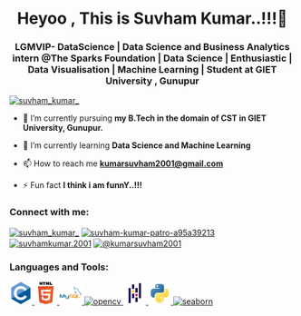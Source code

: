 <h1 align="center">Heyoo , This is Suvham Kumar..!!!👋</h1>
<h3 align="center">LGMVIP- DataScience | Data Science and Business Analytics intern @The Sparks Foundation | Data Science | Enthusiastic | Data Visualisation | Machine Learning | Student at GIET University , Gunupur</h3>

<p align="left"> <a href="https://twitter.com/suvham_kumar_" target="blank"><img src="https://img.shields.io/twitter/follow/suvham_kumar_?logo=twitter&style=for-the-badge" alt="suvham_kumar_" /></a> </p>

- 🔭 I’m currently pursuing **my B.Tech in the domain of CST in GIET University, Gunupur.**

- 🌱 I’m currently learning **Data Science and Machine Learning**

- 📫 How to reach me **kumarsuvham2001@gmail.com**

- ⚡ Fun fact **I think i am funnY..!!!**

<h3 align="left">Connect with me:</h3>
<p align="left">
<a href="https://twitter.com/suvham_kumar_" target="blank"><img align="center" src="https://raw.githubusercontent.com/rahuldkjain/github-profile-readme-generator/master/src/images/icons/Social/twitter.svg" alt="suvham_kumar_" height="30" width="40" /></a>
<a href="https://linkedin.com/in/suvham-kumar-patro-a95a39213" target="blank"><img align="center" src="https://raw.githubusercontent.com/rahuldkjain/github-profile-readme-generator/master/src/images/icons/Social/linked-in-alt.svg" alt="suvham-kumar-patro-a95a39213" height="30" width="40" /></a>
<a href="https://fb.com/suvhamkumar.2001" target="blank"><img align="center" src="https://raw.githubusercontent.com/rahuldkjain/github-profile-readme-generator/master/src/images/icons/Social/facebook.svg" alt="suvhamkumar.2001" height="30" width="40" /></a>
<a href="https://www.hackerrank.com/@kumarsuvham2001" target="blank"><img align="center" src="https://raw.githubusercontent.com/rahuldkjain/github-profile-readme-generator/master/src/images/icons/Social/hackerrank.svg" alt="@kumarsuvham2001" height="30" width="40" /></a>
</p>

<h3 align="left">Languages and Tools:</h3>
<p align="left"> <a href="https://www.cprogramming.com/" target="_blank" rel="noreferrer"> <img src="https://raw.githubusercontent.com/devicons/devicon/master/icons/c/c-original.svg" alt="c" width="40" height="40"/> </a> <a href="https://www.w3.org/html/" target="_blank" rel="noreferrer"> <img src="https://raw.githubusercontent.com/devicons/devicon/master/icons/html5/html5-original-wordmark.svg" alt="html5" width="40" height="40"/> </a> <a href="https://www.mysql.com/" target="_blank" rel="noreferrer"> <img src="https://raw.githubusercontent.com/devicons/devicon/master/icons/mysql/mysql-original-wordmark.svg" alt="mysql" width="40" height="40"/> </a> <a href="https://opencv.org/" target="_blank" rel="noreferrer"> <img src="https://www.vectorlogo.zone/logos/opencv/opencv-icon.svg" alt="opencv" width="40" height="40"/> </a> <a href="https://pandas.pydata.org/" target="_blank" rel="noreferrer"> <img src="https://raw.githubusercontent.com/devicons/devicon/2ae2a900d2f041da66e950e4d48052658d850630/icons/pandas/pandas-original.svg" alt="pandas" width="40" height="40"/> </a> <a href="https://www.python.org" target="_blank" rel="noreferrer"> <img src="https://raw.githubusercontent.com/devicons/devicon/master/icons/python/python-original.svg" alt="python" width="40" height="40"/> </a> <a href="https://seaborn.pydata.org/" target="_blank" rel="noreferrer"> <img src="https://seaborn.pydata.org/_images/logo-mark-lightbg.svg" alt="seaborn" width="40" height="40"/> </a> </p>
